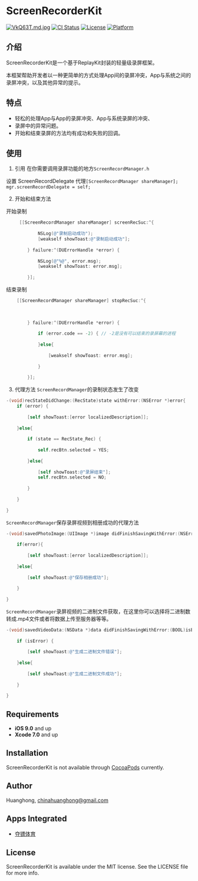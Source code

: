 # ScreenRecorderKit
[![VkQ63T.md.jpg](https://s2.ax1x.com/2019/05/25/VkQ63T.md.jpg)](https://imgchr.com/i/VkQ63T)
[![CI Status](http://img.shields.io/travis/rickytan/RTRootNavigationController.svg?style=flat)](https://travis-ci.org/rickytan/RTRootNavigationController)
[![License](https://img.shields.io/cocoapods/l/RTRootNavigationController.svg?style=flat)](http://cocoapods.org/pods/RTRootNavigationController)
[![Platform](https://img.shields.io/cocoapods/p/RTRootNavigationController.svg?style=flat)](http://cocoapods.org/pods/RTRootNavigationController)

## 介绍

ScreenRecorderKit是一个基于ReplayKit封装的轻量级录屏框架。

本框架帮助开发者以一种更简单的方式处理App间的录屏冲突，App与系统之间的录屏冲突，以及其他异常的提示。

## 特点

* 轻松的处理App与App的录屏冲突、App与系统录屏的冲突、
* 录屏中的异常问题。
* 开始和结束录屏的方法均有成功和失败的回调。

## 使用

1. 引用
在你需要调用录屏功能的地方`ScreenRecordManager.h`

设置 ScreenRecordDelegate 代理`[ScreenRecordManager shareManager];
    mgr.screenRecordDelegate = self;`

2. 开始和结束方法

开始录制

```objective-c
     [[ScreenRecordManager shareManager] screenRecSuc:^{
            
            NSLog(@"录制启动成功");
            [weakself showToast:@"录制启动成功"];
            
        } failure:^(DUErrorHandle *error) {
            
            NSLog(@"%@", error.msg);
            [weakself showToast: error.msg];
            
        }];      
```

 
结束录制

```objective-c
    [[ScreenRecordManager shareManager] stopRecSuc:^{
            
            
            
        } failure:^(DUErrorHandle *error) {
        
            if (error.code == -2) { // -2是没有可以结束的录屏幕的进程
            
            }else{
                
                [weakself showToast: error.msg];
                
            }
            
        }];     
```

3. 代理方法
`ScreenRecordManager`的录制状态发生了改变

```objective-c
-(void)recStateDidChange:(RecState)state withError:(NSError *)error{
    if (error) {
        
        [self showToast:[error localizedDescription]];
        
    }else{
        
        if (state == RecState_Rec) {
            
            self.recBtn.selected = YES;
            
        }else{
            
            [self showToast:@"录屏结束"];
            self.recBtn.selected = NO;
            
        }
        
    }
    
}
```

`ScreenRecordManager`保存录屏视频到相册成功的代理方法

```objective-c
-(void)savedPhotoImage:(UIImage *)image didFinishSavingWithError:(NSError *)error contextInfo:(void *)contextInfo{
    
    if(error){
        
        [self showToast:[error localizedDescription]];
        
    }else{
        
        [self showToast:@"保存相册成功"];
        
    }
    
}
```

`ScreenRecordManager`录屏视频的二进制文件获取，在这里你可以选择将二进制数转成.mp4文件或者将数据上传至服务器等等。

```objective-c
-(void)savedVideoData:(NSData *)data didFinishSavingWithError:(BOOL)isError{
    
    if (isError) {
        
        [self showToast:@"生成二进制文件错误"];
        
    }else{
        
        [self showToast:@"生成二进制文件成功"];
        
    }
    
}
```



## Requirements

* **iOS 9.0** and up
* **Xcode 7.0** and up

## Installation

ScreenRecorderKit is not available through [CocoaPods](http://cocoapods.org) currently. 

## Author

Huanghong, chinahuanghong@gmail.com

## Apps Integrated

* [夺镖体育](https://itunes.apple.com/cn/app/%E5%A4%BA%E9%95%96/id1294273600?mt=8)

## License

ScreenRecorderKit is available under the MIT license. See the LICENSE file for more info.
